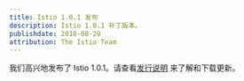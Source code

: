 ```yaml
---
title: Istio 1.0.1 发布
description: Istio 1.0.1 补丁版本。
publishdate: 2018-08-29
attribution: The Istio Team
---
```


我们高兴地发布了 Istio 1.0.1。请查看[发行说明](/zh/about/notes/1.0.1/) 来了解和下载更新。
